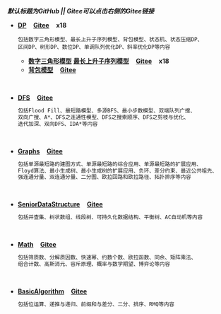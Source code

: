 ***默认标题为GitHub  || Gitee可以点击右侧的Gitee链接***

   

* **[DP](https://github.com/LYNBZ1018/algorithm/tree/master/11AcWing_AlgorithmImprovement/DP)**&nbsp;&nbsp;&nbsp;&nbsp;**[Gitee](https://gitee.com/lynbz1018/algorithm/tree/master/11AcWing_AlgorithmImprovement/000DP)** &nbsp;&nbsp;&nbsp;**x18**
  
  ```
  包括数字三角形模型、最长上升子序列模型、背包模型、状态机、状态压缩DP、
  区间DP、树形DP、数位DP、单调队列优化DP、斜率优化DP等内容
  ```
  
  * **[数字三角形模型](https://github.com/LYNBZ1018/algorithm/blob/master/11AcWing_AlgorithmImprovement/DP/000_%E6%95%B0%E5%AD%97%E4%B8%89%E8%A7%92%E5%9E%8B%E6%A8%A1%E5%9E%8B%20LIS%20LCS.md)**   **[最长上升子序列模型](https://github.com/LYNBZ1018/algorithm/blob/master/11AcWing_AlgorithmImprovement/DP/000_%E6%95%B0%E5%AD%97%E4%B8%89%E8%A7%92%E5%9E%8B%E6%A8%A1%E5%9E%8B%20LIS%20LCS.md)**&nbsp;&nbsp;&nbsp;&nbsp;**[Gitee](https://gitee.com/lynbz1018/algorithm/blob/master/11AcWing_AlgorithmImprovement/000DP/000_%E6%95%B0%E5%AD%97%E4%B8%89%E8%A7%92%E5%9E%8B%E6%A8%A1%E5%9E%8B%20LIS%20LCS.md)** &nbsp;&nbsp;&nbsp;**x18**
  * **[背包模型](https://github.com/LYNBZ1018/algorithm/blob/master/11AcWing_AlgorithmImprovement/DP/001_%E8%83%8C%E5%8C%85%E6%A8%A1%E5%9E%8B.md)**&nbsp;&nbsp;&nbsp;&nbsp;**[Gitee](https://gitee.com/lynbz1018/algorithm/blob/master/11AcWing_AlgorithmImprovement/000DP/001_%E8%83%8C%E5%8C%85%E6%A8%A1%E5%9E%8B.md)**

​     

* **[DFS](https://github.com/LYNBZ1018/algorithm/tree/master/11AcWing_AlgorithmImprovement/001DFS)**&nbsp;&nbsp;&nbsp;&nbsp;**[Gitee](https://gitee.com/lynbz1018/algorithm/tree/master/11AcWing_AlgorithmImprovement/001DFS)**

  ```markdown
  包括Flood Fill、最短路模型、多源BFS、最小步数模型、双端队列广搜、
  双向广搜、A*、DFS之连通性模型、DFS之搜索顺序、DFS之剪枝与优化、
  迭代加深、双向DFS、IDA*等内容
  ```

​       

* **[Graphs](https://github.com/LYNBZ1018/algorithm/tree/master/11AcWing_AlgorithmImprovement/010Graphs)**&nbsp;&nbsp;&nbsp;&nbsp;**[Gitee](https://gitee.com/lynbz1018/algorithm/tree/master/11AcWing_AlgorithmImprovement/010Graphs)**

  ```markdown
  包括单源最短路的建图方式、单源最短路的综合应用、单源最短路的扩展应用、
  Floyd算法、最小生成树、最小生成树的扩展应用、负环、差分约束、最近公共祖先、
  强连通分量、双连通分量、二分图、欧拉回路和欧拉路径、拓扑排序等内容
  ```

​      

* **[SeniorDataStructure](https://github.com/LYNBZ1018/algorithm/tree/master/11AcWing_AlgorithmImprovement/011SeniorDataStructure)**&nbsp;&nbsp;&nbsp;&nbsp;**[Gitee](https://gitee.com/lynbz1018/algorithm/tree/master/11AcWing_AlgorithmImprovement/011SeniorDataStructure)**

  ```markdown
  包括并查集、树状数组、线段树、可持久化数据结构、平衡树、AC自动机等内容
  ```

​     

* **[Math](https://github.com/LYNBZ1018/algorithm/tree/master/11AcWing_AlgorithmImprovement/100Math)**&nbsp;&nbsp;&nbsp;&nbsp;**[Gitee](https://gitee.com/lynbz1018/algorithm/tree/master/11AcWing_AlgorithmImprovement/100Math)**

  ```markdown
  包括筛质数、分解质因数、快速幂、约数个数、欧拉函数、同余、矩阵乘法、
  组合计数、高斯消元、容斥原理、概率与数学期望、博弈论等内容
  ```

​      

* **[BasicAlgorithm](https://github.com/LYNBZ1018/algorithm/tree/master/11AcWing_AlgorithmImprovement/101BasicAlgorithm)**&nbsp;&nbsp;&nbsp;&nbsp;**[Gitee](https://gitee.com/lynbz1018/algorithm/tree/master/11AcWing_AlgorithmImprovement/101BasicAlgorithm)**

  ```markdown
  包括位运算、递推与递归、前缀和与差分、二分、排序、RMQ等内容
  ```